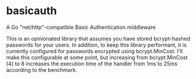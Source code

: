 # basicauth
A Go "net/http"-compatible Basic Authentication middleware

This is an opinionated library that assumes you have stored bcrypt-hashed
passwords for your users. In addition, to keep this library performant, it is
currently configured for passwords encrypted using bcrypt.MinCost. I'll make
this configurable at some point, but increasing from bcrypt.MinCost (4) to 8
increases the execution time of the handler from 1ms to 25ms according to the
benchmark.
